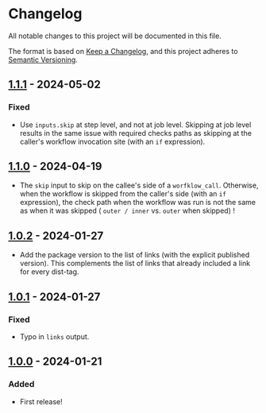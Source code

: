 # Changelog

All notable changes to this project will be documented in this file.

The format is based on [Keep a Changelog](https://keepachangelog.com/en/1.1.0/),
and this project adheres to [Semantic Versioning](https://semver.org/spec/v2.0.0.html).

## [1.1.1] - 2024-05-02

### Fixed

- Use `inputs.skip` at step level, and not at job level. Skipping at job level results in the same issue with
  required checks paths as skipping at the caller's workflow invocation site (with an `if` expression).

## [1.1.0] - 2024-04-19

- The `skip` input to skip on the callee's side of a `worfklow_call`. Otherwise, when the workflow is skipped from
  the caller's side (with an `if` expression), the check path when the workflow was run is not the same as when
  it was skipped ( `outer / inner` vs. `outer` when skipped) !

## [1.0.2] - 2024-01-27

- Add the package version to the list of links (with the explicit published version). This complements the list
of links that already included a link for every dist-tag.

## [1.0.1] - 2024-01-27

### Fixed

- Typo in `links` output.

## [1.0.0] - 2024-01-21

### Added

- First release!

[1.1.1]: https://github.com/infra-blocks/npm-publish-prerelease-workflow/compare/v1.1.0...v1.1.1
[1.1.0]: https://github.com/infra-blocks/npm-publish-prerelease-workflow/compare/v1.0.2...v1.1.0
[1.0.2]: https://github.com/infra-blocks/npm-publish-prerelease-workflow/compare/v1.0.1...v1.0.2
[1.0.1]: https://github.com/infra-blocks/npm-publish-prerelease-workflow/compare/v1.0.0...v1.0.1
[1.0.0]: https://github.com/infra-blocks/npm-publish-prerelease-workflow/releases/tag/v1.0.0
